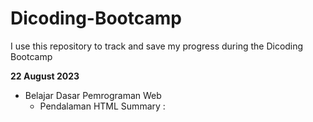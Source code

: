 # Dicoding-Bootcamp
I use this repository to track and save my progress during the Dicoding Bootcamp

**22 August 2023**
+ Belajar Dasar Pemrograman Web
  + Pendalaman HTML
    Summary :
